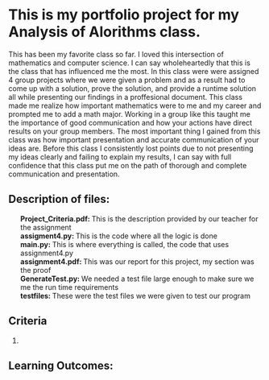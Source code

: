<h1>This is my portfolio project for my Analysis of Alorithms class.</h1>

<p>This has been my favorite class so far.  I loved this intersection of mathematics and computer science.  I can say wholeheartedly that this is the class that has influenced me the most.  In this class were were assigned 4 group projects where we were given a problem and as a result had to come up with a solution, prove the solution, and provide a runtime solution all while presenting our findings in a proffesional document.  This class made me realize how important mathematics were to me and my career and prompted me to add a math major.  Working in a group like this taught me the importance of good communication and how your actions have direct results on your group members. The most important thing I gained from this class was how important presentation and accurate communication of your ideas are.  Before this class I consistently lost points due to not presenting my ideas clearly and failing to explain my results, I can say with full confidence that this class put me on the path of thorough and complete communication and presentation.  </p>

<h2>Description of files: </h2>
<ul>
  <strong>Project_Criteria.pdf: </strong>This is the description provided by our teacher for the assignment</br>
  <strong>assigment4.py: </strong>This is the code where all the logic is done</br>
  <strong>main.py: </strong>This is where everything is called, the code that uses assignment4.py</br>
  <strong>assignment4.pdf: </strong>This was our report for this project, my section was the proof</br>
  <strong>GenerateTest.py: </strong>We needed a test file large enough to make sure we me the run time requirements</br>
  <strong>testfiles: </strong>These were the test files we were given to test our program</br>
</ul>

<h2>Criteria</h2>
<ol>
  <li></li>
</ol>

<h2>Learning Outcomes:  </h2>
